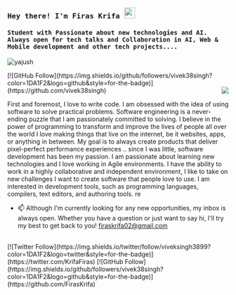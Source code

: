 <h3><samp><b> Hey there! I'm Firas Krifa <img src="https://media.giphy.com/media/hvRJCLFzcasrR4ia7z/giphy.gif" width="25px"></b></samp></h3>
<h4><samp> Student with Passionate about new technologies and AI. Always open for tech talks and Collaboration in AI, Web & Mobile development and other tech projects....</h4></samp>


<p align="left"> <img src="https://komarev.com/ghpvc/?username=geekyvyas" alt="yajush" /> </p>
[![GitHub Follow](https://img.shields.io/github/followers/vivek38singh?color=1DA1F2&logo=github&style=for-the-badge)](https://github.com/vivek38singh)
<img align="right" src="https://media1.giphy.com/media/13HgwGsXF0aiGY/giphy.gif" />



First and foremost, I love to write code. I am obsessed with the idea of 
using software to solve practical problems. Software engineering is a never-ending puzzle that I am passionately committed to solving. 
I believe in the power of programming to transform and improve the lives of people all over the world I love making things that live on the internet,
be it websites, apps, or anything in between. My goal is to always create products that deliver pixel-perfect performance experiences .. since I was little, 
software development has been my passion. I am passionate about learning new technologies and I love working in Agile environments. 
I have the ability to work in a highly collaborative and independent environment, I like to take on new challenges I want to create software that people love to use. 
I am interested in development tools, such as programming languages, compilers, text editors, and authoring tools.
re
- 📫 Although I'm  currently looking for any new opportunities, my inbox is always open. 
Whether you have a question or just want to say hi, I'll try my best to get back to you!
 firaskrifa02@gmail.com
<br/>
[![Twitter Follow](https://img.shields.io/twitter/follow/viveksingh3899?color=1DA1F2&logo=twitter&style=for-the-badge)](https://twitter.com/KrifaFiras) 
[![GitHub Follow](https://img.shields.io/github/followers/vivek38singh?color=1DA1F2&logo=github&style=for-the-badge)](https://github.com/FirasKrifa)

<!---
FirasKrifa/FirasKrifa is a ✨ special ✨ repository because its `README.md` (this file) appears on your GitHub profile.
You can click the Preview link to take a look at your changes.
--->

